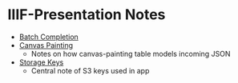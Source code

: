 # IIIF-Presentation Notes

* [Batch Completion](0001-batch-completion.md)
* [Canvas Painting](canvas-paintings.md)
  * Notes on how canvas-painting table models incoming JSON
* [Storage Keys](storage-keys.md)
  * Central note of S3 keys used in app